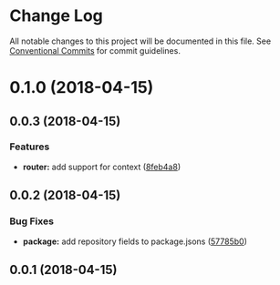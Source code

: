 # Change Log

All notable changes to this project will be documented in this file.
See [Conventional Commits](https://conventionalcommits.org) for commit guidelines.

<a name="0.1.0"></a>
# 0.1.0 (2018-04-15)



<a name="0.0.3"></a>
## 0.0.3 (2018-04-15)


### Features

* **router:** add support for context ([8feb4a8](https://github.com/spalger/observable-rpc/tree/master/projects/client/commit/8feb4a8))



<a name="0.0.2"></a>
## 0.0.2 (2018-04-15)


### Bug Fixes

* **package:** add repository fields to package.jsons ([57785b0](https://github.com/spalger/observable-rpc/tree/master/projects/client/commit/57785b0))



<a name="0.0.1"></a>
## 0.0.1 (2018-04-15)
